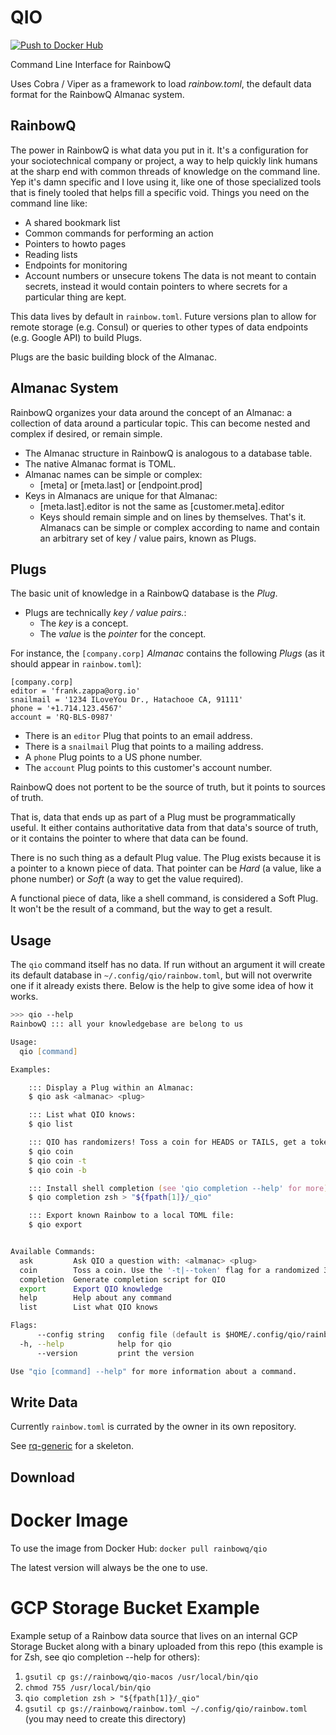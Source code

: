 # QIO

[![Push to Docker Hub](https://github.com/rainbowqio/qio/actions/workflows/docker.yaml/badge.svg)](https://github.com/rainbowqio/qio/actions/workflows/docker.yaml)

Command Line Interface for RainbowQ

Uses Cobra / Viper as a framework to load _rainbow.toml_, the default data format for the RainbowQ Almanac system.

## RainbowQ

The power in RainbowQ is what data you put in it. It's a configuration for your sociotechnical company or project, a way to help quickly link humans at the sharp end with common threads of knowledge on the command line. Yep it's damn specific and I love using it, like one of those specialized tools that is finely tooled that helps fill a specific void. Things you need on the command line like:

* A shared bookmark list
* Common commands for performing an action
* Pointers to howto pages
* Reading lists
* Endpoints for monitoring
* Account numbers or unsecure tokens
  The data is not meant to contain secrets, instead it would contain pointers to where secrets for a particular thing are kept.

This data lives by default in `rainbow.toml`. Future versions plan to allow for remote storage (e.g. Consul) or queries to other types of data endpoints (e.g. Google API) to build Plugs.

Plugs are the basic building block of the Almanac.

## Almanac System

RainbowQ organizes your data around the concept of an Almanac: a collection of data around a particular topic. This can become nested and complex if desired, or remain simple.

* The Almanac structure in RainbowQ is analogous to a database table.
* The native Almanac format is TOML.
* Almanac names can be simple or complex:
  * [meta] or [meta.last] or [endpoint.prod]
* Keys in Almanacs are unique for that Almanac:
  * [meta.last].editor is not the same as [customer.meta].editor
  * Keys should remain simple and on lines by themselves.
    That's it. Almanacs can be simple or complex according to name and contain an arbitrary set of key / value pairs, known as Plugs.

## Plugs

The basic unit of knowledge in a RainbowQ database is the *Plug*.

* Plugs are technically _key / value pairs._:
  * The _key_ is a concept.
  * The _value_ is the *pointer* for the concept.

For instance, the `[company.corp]` *Almanac* contains the following *Plugs* (as it should appear in `rainbow.toml`):

```
[company.corp]
editor = 'frank.zappa@org.io'
snailmail = '1234 ILoveYou Dr., Hatachooe CA, 91111'
phone = '+1.714.123.4567'
account = 'RQ-BLS-0987'
```

- There is an `editor` Plug that points to an email address.
- There is a `snailmail` Plug that points to a mailing address.
- A `phone` Plug points to a US phone number.
- The `account` Plug points to this customer's account number.

RainbowQ does not portent to be the source of truth, but it points to sources of truth.

That is, data that ends up as part of a Plug must be programmatically useful.
It either contains authoritative data from that data's source of truth,
or it contains the pointer to where that data can be found.

There is no such thing as a default Plug value. The Plug exists because it is a pointer to a known piece of data.
That pointer can be *Hard* (a value, like a phone number) or *Soft* (a way to get the value required).

A functional piece of data, like a shell command, is considered a Soft Plug.
It won't be the result of a command, but the way to get a result.

## Usage

The `qio` command itself has no data. If run without an argument it will create its default database in `~/.config/qio/rainbow.toml`, but will not overwrite one if it already exists there. Below is the help to give some idea of how it works.

```zsh
>>> qio --help
RainbowQ ::: all your knowledgebase are belong to us

Usage:
  qio [command]

Examples:

	::: Display a Plug within an Almanac:
	$ qio ask <almanac> <plug>

	::: List what QIO knows:
	$ qio list

	::: QIO has randomizers! Toss a coin for HEADS or TAILS, get a token, or get a URL-encoded base64 token:
	$ qio coin
	$ qio coin -t
	$ qio coin -b

	::: Install shell completion (see 'qio completion --help' for more):
	$ qio completion zsh > "${fpath[1]}/_qio"

	::: Export known Rainbow to a local TOML file:
	$ qio export


Available Commands:
  ask         Ask QIO a question with: <almanac> <plug>
  coin        Toss a coin. Use the '-t|--token' flag for a randomized 32 character token.
  completion  Generate completion script for QIO
  export      Export QIO knowledge
  help        Help about any command
  list        List what QIO knows

Flags:
      --config string   config file (default is $HOME/.config/qio/rainbow.toml)
  -h, --help            help for qio
      --version         print the version

Use "qio [command] --help" for more information about a command.
```

## Write Data

Currently `rainbow.toml` is currated by the owner in its own repository.

See [rq-generic](https://github.com/rainbowqio/rq-generic) for a skeleton.


## Download

# Docker Image

To use the image from Docker Hub: `docker pull rainbowq/qio`

The latest version will always be the one to use.

# GCP Storage Bucket Example

Example setup of a Rainbow data source that lives on an internal GCP Storage Bucket along with a binary uploaded from this repo (this example is for Zsh, see qio completion --help for others):

1. `gsutil cp gs://rainbowq/qio-macos /usr/local/bin/qio`
2. `chmod 755 /usr/local/bin/qio`
3. `qio completion zsh > "${fpath[1]}/_qio"`
4. `gsutil cp gs://rainbowq/rainbow.toml ~/.config/qio/rainbow.toml` (you may need to create this directory)
